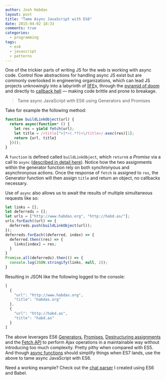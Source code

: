 ```yaml
---
author: Josh Habdas
layout: post
title: "Tame Async JavaScript with ES6"
date: 2015-04-02 18:33
comments: true
categories:
  - programming
tags:
  - es6
  - javascript
  - patterns
---
```


One of the trickier parts of writing JS for the web is working with async code. Control flow abstractions for handling async JS exist but are commonly overlooked in engineering organizations, which can lead JS projects unknowingly into a labyrinth of [IIFE](http://benalman.com/news/2010/11/immediately-invoked-function-expression/)s, through the [pyramid of doom](http://survivejs.com/common_problems/pyramid.html) and directly to [callback hell](http://callbackhell.com/) — making code brittle and prone to breakage.

> Tame async JavaScript with ES6 using Generators and Promises

<!-- more -->

Take for example the following method:

```js
function buildLinkObject(url) {
  return async(function* () {
    let res = yield fetch(url);
    let title = /<title[^>]*>(.*?)<\/title>/.exec(res)[1];
    return {url, title}
  })();
}
```

A `function` is defined called `buildLinkObject`, which `return`s a _Promise_ via a call to `async` ([described in detail here](https://www.promisejs.org/generators/)). Notice how the two assignments within the generator function rely on both synchronyous and asynchronyous actions. Once the response of `fetch` is assigned to `res`, the Generator function will then assign `title` and return an object, no callbacks necessary.

Use of `async` also allows us to await the results of multiple simultaneous requests like so:

``` js
let links = [];
let deferreds = [];
let urls = ["http://www.habdas.org", "http://habd.as/"];
urls.forEach((url) => {
  deferreds.push(buildLinkObject(url));
});
deferreds.forEach((deferred, index) => {
  deferred.then((res) => {
    links[index] = res;
  }
}
Promise.all(deferreds).then(() => {
  console.log(JSON.stringify(links, null, 2));
}
```

Resulting in JSON like the following logged to the console:

``` js
[
  {
    "url": "http://www.habdas.org",
    "title": "habdas.org"
  },
  {
    "url": "http://habd.as",
    "title": "habd.as"
  }
]
```

The above leverages ES6 [Generators](http://wiki.ecmascript.org/doku.php?id=harmony:generators), [Promises](http://caniuse.com/#search=promises), [Destructuring assignments](http://wiki.ecmascript.org/doku.php?id=harmony:destructuring) and the [Fetch API](https://fetch.spec.whatwg.org/#fetch-api) to perform Ajax operations in a maintainable way without introducing too much complexity. Pretty pithy when compared with ES5. And though [async functions](http://wiki.ecmascript.org/doku.php?id=strawman:async_functions) should simplify things when ES7 lands, use the above to tame async JavaScript with ES6.

Need a working example? Check out the [chat parser](https://github.com/jhabdas/xanthippe/) I created using ES6 and Babel.
